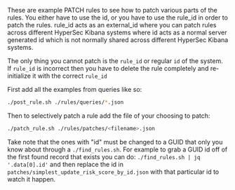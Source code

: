 These are example PATCH rules to see how to patch various parts of the rules.
You either have to use the id, or you have to use the rule_id in order to patch
the rules. rule_id acts as an external_id where you can patch rules across different
HyperSec Kibana systems where id acts as a normal server generated id which is not normally shared
across different HyperSec Kibana systems.

The only thing you cannot patch is the `rule_id` or regular `id` of the system. If `rule_id`
is incorrect then you have to delete the rule completely and re-initialize it with the
correct `rule_id`

First add all the examples from queries like so:

```sh
./post_rule.sh ./rules/queries/*.json
```

Then to selectively patch a rule add the file of your choosing to patch:

```sh
./patch_rule.sh ./rules/patches/<filename>.json
```

Take note that the ones with "id" must be changed to a GUID that only you know about through
a `./find_rules.sh`. For example to grab a GUID id off of the first found record that exists
you can do: `./find_rules.sh | jq '.data[0].id'` and then replace the id in `patches/simplest_update_risk_score_by_id.json` with that particular id to watch it happen.
